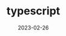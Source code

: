 ---
title: typescript
description: ""
date: 2023-02-26
tags:
  - 202302
  - typescript
categories:
  - typescript
menu: main
---
